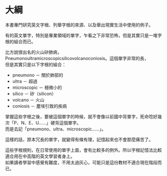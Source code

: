 # 大綱

本書專門研究英文字根、列舉字根的來源、以及舉出現實生活中使用的例子。

有的英文單字，特別是專業領域的單字，乍看之下非常恐怖，但是其實只是一堆字根的組合而已。

比方說很出名的火山矽肺病，Pneumonoultramicroscopicsilicovolcanoconiosis。這個單字非常的長，  
但是其實只是以下字根的組合：

* pneumono － 關於肺部的
* ultra － 超過
* microscopic － 極微小的
* silico － 矽（silicon）
* volcano － 火山
* coniosis － 塵埃引致的疾病

掌握這些字根之後，要被這個單字的時候，就不會像以前國中背單字，死命唸好幾次「P、N、E、U……」硬背這個單字。  
而是去記「pneumono、ultra、microscopic……」。

這樣的話，原本冗長的單字，就變得有條有理，記憶起來也不會那麼痛苦了。

這些字根規則，在日常使用的單字上面，會有比較多的例外。所以字根記憶法比較適合用在中高階的英文學習者身上。  
如果讀者學習中感覺有難度，不用太過灰心，可能只是這份教材不適合現在階段而已。

